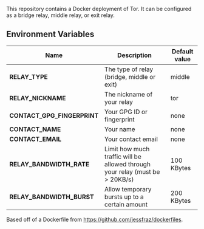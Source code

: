 This repository contains a Docker deployment of Tor. It can be configured as a bridge relay, middle relay, or exit relay.

## Environment Variables

| Name                         | Description                                                                  | Default value |
| ---------------------------- | ---------------------------------------------------------------------------- | ------------- |
| **RELAY_TYPE**               | The type of relay (bridge, middle or exit)                                   | middle        |
| **RELAY_NICKNAME**           | The nickname of your relay                                                   | tor           |
| **CONTACT_GPG_FINGERPRINT**  | Your GPG ID or fingerprint                                                   | none          |
| **CONTACT_NAME**             | Your name                                                                    | none          |
| **CONTACT_EMAIL**            | Your contact email                                                           | none          |
| **RELAY_BANDWIDTH_RATE**     | Limit how much traffic will be allowed through your relay (must be > 20KB/s) | 100 KBytes    |
| **RELAY_BANDWIDTH_BURST**    | Allow temporary bursts up to a certain amount                                | 200 KBytes    |

Based off of a Dockerfile from https://github.com/jessfraz/dockerfiles.
